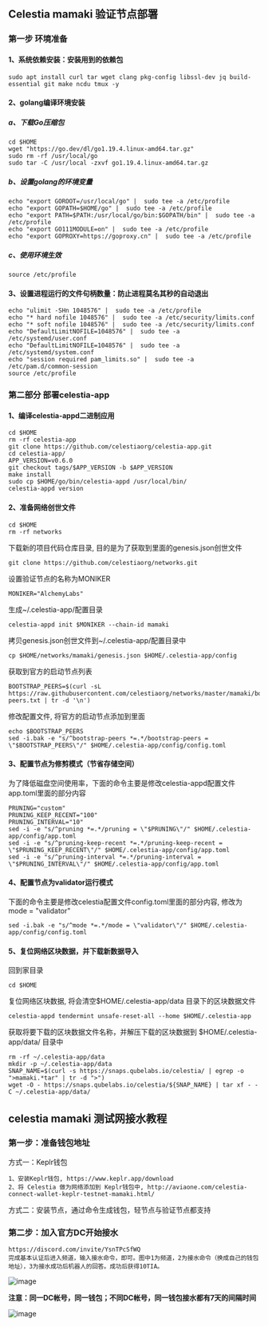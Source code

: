 ## Celestia mamaki 验证节点部署

### 第一步 环境准备

#### 1、系统依赖安装：安装用到的依赖包

    sudo apt install curl tar wget clang pkg-config libssl-dev jq build-essential git make ncdu tmux -y

#### 2、golang编译环境安装

##### a、下载Go压缩包

    cd $HOME
    wget "https://go.dev/dl/go1.19.4.linux-amd64.tar.gz"
    sudo rm -rf /usr/local/go
    sudo tar -C /usr/local -zxvf go1.19.4.linux-amd64.tar.gz

##### b、设置golang的环境变量

    echo "export GOROOT=/usr/local/go" |  sudo tee -a /etc/profile
    echo "export GOPATH=$HOME/go" |  sudo tee -a /etc/profile
    echo "export PATH=$PATH:/usr/local/go/bin:$GOPATH/bin" |  sudo tee -a /etc/profile
    echo "export GO111MODULE=on" |  sudo tee -a /etc/profile
    echo "export GOPROXY=https://goproxy.cn" |  sudo tee -a /etc/profile

##### c、使用环境生效

    source /etc/profile

#### 3、设置进程运行的文件句柄数量：防止进程莫名其秒的自动退出

    echo "ulimit -SHn 1048576" |  sudo tee -a /etc/profile
    echo "* hard nofile 1048576" |  sudo tee -a /etc/security/limits.conf
    echo "* soft nofile 1048576" |  sudo tee -a /etc/security/limits.conf
    echo "DefaultLimitNOFILE=1048576" |  sudo tee -a /etc/systemd/user.conf
    echo "DefaultLimitNOFILE=1048576" |  sudo tee -a /etc/systemd/system.conf
    echo "session required pam_limits.so" |  sudo tee -a /etc/pam.d/common-session
    source /etc/profile

### 第二部分 部署celestia-app

#### 1、编译celestia-appd二进制应用

    cd $HOME
    rm -rf celestia-app
    git clone https://github.com/celestiaorg/celestia-app.git
    cd celestia-app/
    APP_VERSION=v0.6.0
    git checkout tags/$APP_VERSION -b $APP_VERSION
    make install
    sudo cp $HOME/go/bin/celestia-appd /usr/local/bin/
    celestia-appd version

#### 2、准备网络创世文件

    cd $HOME
    rm -rf networks
下载新的项目代码仓库目录, 目的是为了获取到里面的genesis.json创世文件

    git clone https://github.com/celestiaorg/networks.git
设置验证节点的名称为MONIKER

    MONIKER="AlchemyLabs"
生成~/.celestia-app/配置目录

    celestia-appd init $MONIKER --chain-id mamaki
拷贝genesis.json创世文件到~/.celestia-app/配置目录中

    cp $HOME/networks/mamaki/genesis.json $HOME/.celestia-app/config
获取到官方的启动节点列表

    BOOTSTRAP_PEERS=$(curl -sL https://raw.githubusercontent.com/celestiaorg/networks/master/mamaki/bootstrap-peers.txt | tr -d '\n')
修改配置文件, 将官方的启动节点添加到里面

    echo $BOOTSTRAP_PEERS
    sed -i.bak -e "s/^bootstrap-peers *=.*/bootstrap-peers = \"$BOOTSTRAP_PEERS\"/" $HOME/.celestia-app/config/config.toml

#### 3、配置节点为修剪模式（节省存储空间）

为了降低磁盘空间使用率，下面的命令主要是修改celestia-appd配置文件app.toml里面的部分内容

    PRUNING="custom"
    PRUNING_KEEP_RECENT="100"
    PRUNING_INTERVAL="10"
    sed -i -e "s/^pruning *=.*/pruning = \"$PRUNING\"/" $HOME/.celestia-app/config/app.toml
    sed -i -e "s/^pruning-keep-recent *=.*/pruning-keep-recent = \"$PRUNING_KEEP_RECENT\"/" $HOME/.celestia-app/config/app.toml
    sed -i -e "s/^pruning-interval *=.*/pruning-interval = \"$PRUNING_INTERVAL\"/" $HOME/.celestia-app/config/app.toml

#### 4、配置节点为validator运行模式

下面的命令主要是修改celestia配置文件config.toml里面的部分内容, 修改为 mode = "validator"

    sed -i.bak -e "s/^mode *=.*/mode = \"validator\"/" $HOME/.celestia-app/config/config.toml

#### 5、复位网络区块数据，并下载新数据导入

回到家目录

    cd $HOME
复位网络区块数据, 将会清空$HOME/.celestia-app/data 目录下的区块数据文件

    celestia-appd tendermint unsafe-reset-all --home $HOME/.celestia-app
获取将要下载的区块数据文件名称，并解压下载的区块数据到 $HOME/.celestia-app/data/ 目录中

    rm -rf ~/.celestia-app/data
    mkdir -p ~/.celestia-app/data
    SNAP_NAME=$(curl -s https://snaps.qubelabs.io/celestia/ | egrep -o ">mamaki.*tar" | tr -d ">")
    wget -O - https://snaps.qubelabs.io/celestia/${SNAP_NAME} | tar xf - -C ~/.celestia-app/data/





## celestia mamaki 测试网接水教程

### 第一步：准备钱包地址

方式一：Keplr钱包

    1、安装Keplr钱包, https://www.keplr.app/download
    2、将 Celestia 做为网络添加到 Keplr钱包中, http://aviaone.com/celestia-connect-wallet-keplr-testnet-mamaki.html/

方式二：安装节点，通过命令生成钱包，轻节点与验证节点都支持

### 第二步：加入官方DC开始接水

    https://discord.com/invite/YsnTPcSfWQ
    完成基本认证后进入频道，输入接水命令，即可。图中1为频道，2为接水命令（换成自己的钱包地址），3为接水成功后机器人的回答。成功后获得10TIA。
![image](https://user-images.githubusercontent.com/100336530/204741398-bcebe555-718b-4c69-b337-7a54bebf1dc9.png)

**注意：同一DC帐号，同一钱包；不同DC帐号，同一钱包接水都有7天的间隔时间**

![image](https://user-images.githubusercontent.com/100336530/204741497-1eab1b82-5a3f-459b-8d58-d5b2735364bd.png)
